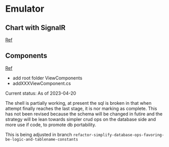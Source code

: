 # Emulator

## Chart with SignalR

[Ref](https://khalidabuhakmeh.com/real-time-charts-with-aspnet-core-signalr-and-chartjs)

## Components

[Ref](https://www.learnrazorpages.com/razor-pages/view-components)
- add root folder ViewComponents
- addXXXViewComponent.cs 


Current status: As of 2023-04-20

The shell is partially working, at present the sql is broken in that 
when attempt finally reaches the last stage, it is nor marking as complete.
This has not been revised because the schema will be changed in futire and 
the strategy will be lean towards simpler crud ops on the database side and 
more use if code, to promote db portability.

This is being adjusted in branch `refactor-simplify-database-ops-favoring-be-logic-and-tablename-constants`

